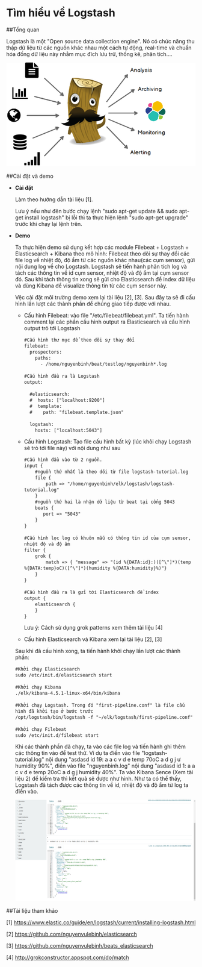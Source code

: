# Tìm hiểu về Logstash

##Tổng quan

  Logstash là một "Open source data collection engine". Nó có chức năng thu thập dữ liệu từ các nguồn khác nhau một cách tự động, real-time và chuẩn hóa đống dữ liệu này nhằm mục đích lưu trữ, thống kê, phân tích....
  
  ![alt tag](https://github.com/nguyenvulebinh/logstash/blob/master/logstash.png)
  
  
##Cài đặt và demo
  
  + **Cài đặt**

    Làm theo hướng dẫn tài liệu [1]. 
  
    Lưu ý nếu như đên bước chạy lệnh "sudo apt-get update && sudo apt-get install logstash" bị lỗi thì ta thực hiện lệnh "sudo apt-get upgrade" trước khi chạy lại lệnh trên.
  
  + **Demo**
  
    Ta thực hiện demo sử dụng kết hợp các module Filebeat + Logstash + Elasticsearch + Kibana theo mô hình: Filebeat theo dõi sự thay đổi các file log về nhiệt độ, độ ẩm từ các nguồn khác nhau(các cụm sensor), gửi nội dung log về cho Logstash. Logstash sẽ tiến hành phân tích log và tách các thông tin về id cụm sensor, nhiệt độ và độ ẩm tại cụm sensor đó. Sau khi tách thông tin xong sẽ gửi cho Elasticsearch để index dữ liệu và dùng Kibana để visualize thông tin từ các cụm sensor này.

    Vệc cài đặt môi trường demo xem lại tài liệu [2], [3]. Sau đây ta sẽ đi cấu hình lần lượt các thành phần để chúng giao tiếp được với nhau.
    
    - Cấu hình Filebeat: vào file "/etc/filebeat/filebeat.yml". Ta tiến hành comment lại các phần cấu hình output ra Elasticsearch và cấu hình output trỏ tới Logstash
    
      ```
      #Cấu hình thư mục để theo dõi sự thay đổi      
      filebeat:
        prospectors:
          paths:
            - /home/nguyenbinh/beat/testlog/nguyenbinh*.log 

      #Cấu hình đầu ra là Logstash
      output:
      
        #elasticsearch:
        #  hosts: ["localhost:9200"]
        #  template:
        #    path: "filebeat.template.json"
     
        logstash:
          hosts: ["localhost:5043"]
      ```
      
    - Cấu hình Logstash: Tạo file cấu hình bất kỳ (lúc khỏi chạy Logstash sẽ trỏ tới file này) với nội dung như sau
    
      ```
      #Cấu hình đầu vào từ 2 nguồn.
      input {
          #nguồn thứ nhất là theo dõi từ file logstash-tutorial.log 
          file {
              path => "/home/nguyenbinh/elk/logstash/logstash-tutorial.log"
          }
          #nguồn thứ hai là nhận dữ liệu từ beat tại cổng 5043
          beats {
             port => "5043"
          }
      }
      
      #Cấu hình lọc log có khuôn mẫu có thông tin id của cụm sensor, nhiệt độ và độ ẩm
      filter {
          grok {
              match => { "message" => "(id %{DATA:id}:)([^\"]*)(temp %{DATA:temp}oC)([^\"]*)(humidity %{DATA:humidity}%)"}
          }
      }
      
      #Cấu hình đầu ra là gửi tới Elasticsearch để index
      output {
          elasticsearch {
          }
      }
      ```
      Lưu ý: Cách sử dụng grok patterns xem thêm tài liệu [4]
    - Cấu hình Elasticsearch và Kibana xem lại tài liệu [2], [3]
      
    Sau khi đã cấu hình xong, ta tiến hành khởi chạy lần lượt các thành phần:
      
      ```
      #Khởi chạy Elasticsearch
      sudo /etc/init.d/elasticsearch start

      #Khởi chạy Kibana      
      ./elk/kibana-4.5.1-linux-x64/bin/kibana
      
      #Khởi chạy Logstash. Trong đó "first-pipeline.conf" là file cấu hình đã khởi tạo ở bước trước
      /opt/logstash/bin/logstash -f "~/elk/logstash/first-pipeline.conf"
      
      #Khởi chạy Filebeat
      sudo /etc/init.d/filebeat start
      ```
      
    Khi các thành phần đã chạy, ta vào các file log và tiến hành ghi thêm các thông tin vào để test thử. Ví dụ ta điền vào file "logstash-tutorial.log" nội dung "asdasd id 19: a a c v d e temp 70oC a d g j ư humidity 90%", điền vào file "nguyenbinh.log" nội dung "asdasd id 1: a a c v d e temp 20oC a d g j humidity 40%". Ta vào Kibana Sence (Xem tài liệu 2) để kiểm tra thì kết quả sẽ được như hình. Như ta có thể thấy, Logstash đã tách được các thông tin về id, nhiệt độ và độ ẩm từ log ta điền vào.
      
    ![alt tag](https://github.com/nguyenvulebinh/logstash/blob/master/Screenshot%20from%202016-08-12%2018-19-39.png)
      
##Tài liệu tham khảo

[1] https://www.elastic.co/guide/en/logstash/current/installing-logstash.html

[2] https://github.com/nguyenvulebinh/elasticsearch

[3] https://github.com/nguyenvulebinh/beats_elasticsearch

[4] http://grokconstructor.appspot.com/do/match
